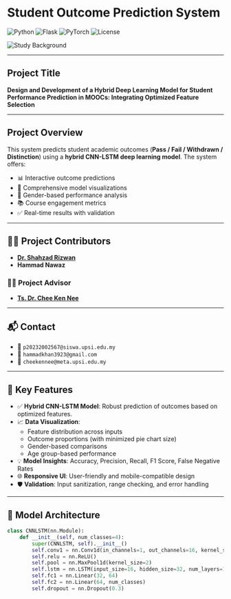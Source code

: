 # Student Outcome Prediction System

![Python](https://img.shields.io/badge/python-3.8%2B-blue)
![Flask](https://img.shields.io/badge/flask-2.0%2B-lightgrey)
![PyTorch](https://img.shields.io/badge/pytorch-1.8%2B-orange)
![License](https://img.shields.io/badge/license-MIT-green)

![Study Background](https://cdn.canva.com/study-academic-background.jpg) <!-- Replace with actual hosted Canva image if available -->

---

##  Project Title
**Design and Development of a Hybrid Deep Learning Model for Student Performance Prediction in MOOCs: Integrating Optimized Feature Selection**

---

## Project Overview

This system predicts student academic outcomes (**Pass / Fail / Withdrawn / Distinction**) using a **hybrid CNN-LSTM deep learning model**. The system offers:

- 📊 Interactive outcome predictions  
- 🧠 Comprehensive model visualizations  
- 👥 Gender-based performance analysis  
- 📚 Course engagement metrics  
- ✅ Real-time results with validation  

---

## 👨‍💻 Project Contributors

- [**Dr. Shahzad Rizwan**](https://scholar.google.com/citations?user=pewLS_oAAAAJ&hl=en)  
- **Hammad Nawaz**

### 👨‍🏫 Project Advisor
- [**Ts. Dr. Chee Ken Nee**](https://directory.upsi.edu.my/experts/profile/02E6AC7CD9D14955)

---

## 📬 Contact

- 📧 `p20232002567@siswa.upsi.edu.my`  
- 📧 `hammadkhan3923@gmail.com`  
- 📧 `cheekennee@meta.upsi.edu.my`

---

## 🔑 Key Features

- ✅ **Hybrid CNN-LSTM Model**: Robust prediction of outcomes based on optimized features.
- 📈 **Data Visualization**:
  - Feature distribution across inputs
  - Outcome proportions (with minimized pie chart size)
  - Gender-based comparisons
  - Age group-based performance
- 💡 **Model Insights**: Accuracy, Precision, Recall, F1 Score, False Negative Rates
- 🌐 **Responsive UI**: User-friendly and mobile-compatible design
- 🛡️ **Validation**: Input sanitization, range checking, and error handling

---

## 🧠 Model Architecture

```python
class CNNLSTM(nn.Module):
    def __init__(self, num_classes=4):
        super(CNNLSTM, self).__init__()
        self.conv1 = nn.Conv1d(in_channels=1, out_channels=16, kernel_size=3, padding=1)
        self.relu = nn.ReLU()
        self.pool = nn.MaxPool1d(kernel_size=2)
        self.lstm = nn.LSTM(input_size=16, hidden_size=32, num_layers=1, batch_first=True)
        self.fc1 = nn.Linear(32, 64)
        self.fc2 = nn.Linear(64, num_classes)
        self.dropout = nn.Dropout(0.3)
